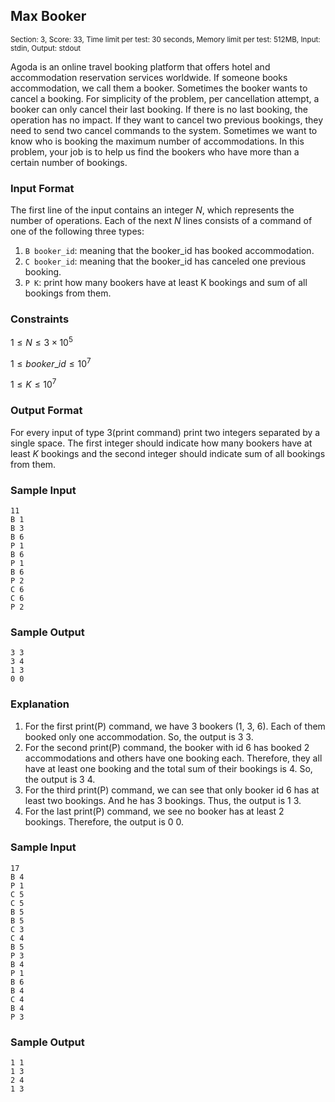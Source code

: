 ## Max Booker

<sup>Section: 3, Score: 33, Time limit per test: 30 seconds, Memory limit per test: 512MB, Input: stdin, Output: stdout</sup>

Agoda is an online travel booking platform that offers hotel and accommodation reservation services worldwide. If someone books accommodation, we call them a booker. Sometimes the booker wants to cancel a booking. For simplicity of the problem, per cancellation attempt, a booker can only cancel their last booking. If there is no last booking, the operation has no impact. If they want to cancel two previous bookings, they need to send two cancel commands to the system. Sometimes we want to know who is booking the maximum number of accommodations. In this problem, your job is to help us find the bookers who have more than a certain number of bookings.

### Input Format

The first line of the input contains an integer $N$, which represents the number of operations. Each of the next $N$ lines consists of a command of one of the following three types:

1. `B booker_id`: meaning that the booker_id has booked accommodation.
2. `C booker_id`: meaning that the booker_id has canceled one previous booking.
3. `P K`: print how many bookers have at least K bookings and sum of all bookings from them.

### Constraints

$1 \le N \le 3\times10^5$

$1 \le booker\_id \le 10^7$

$1 \le K \le 10^7$

### Output Format

For every input of type 3(print command) print two integers separated by a single space. The first integer should indicate how many bookers have at least $K$ bookings and the second integer should indicate sum of all bookings from them.

### Sample Input

```
11
B 1
B 3
B 6
P 1
B 6
P 1
B 6
P 2
C 6
C 6
P 2
```

### Sample Output

```
3 3
3 4
1 3
0 0
```

### Explanation

1. For the first print(P) command, we have 3 bookers (1, 3, 6). Each of them booked only one accommodation. So, the output is 3 3.
2. For the second print(P) command, the booker with id 6 has booked 2 accommodations and others have one booking each. Therefore, they all have at least one booking and the total sum of their bookings is 4. So, the output is 3 4.
3. For the third print(P) command, we can see that only booker id 6 has at least two bookings. And he has 3 bookings. Thus, the output is 1 3.
4. For the last print(P) command, we see no booker has at least 2 bookings. Therefore, the output is 0 0.

### Sample Input

```
17
B 4
P 1
C 5
C 5
B 5
B 5
C 3
C 4
B 5
P 3
B 4
P 1
B 6
B 4
C 4
B 4
P 3
```

### Sample Output

```
1 1
1 3
2 4
1 3
```
